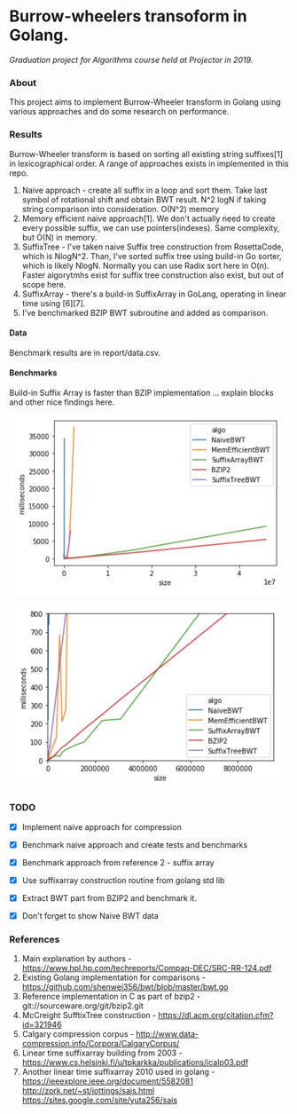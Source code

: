 # Burrow-wheelers transoform in Golang.
*Graduation project for Algorithms course held at Projector in 2019.*

### About
This project aims to implement Burrow-Wheeler transform in Golang using various approaches and do some research on performance.

### Results
Burrow-Wheeler transform is based on sorting all existing string suffixes[1] in lexicographical order.
A range of approaches exists in implemented in this repo.

1. Naive approach - create all suffix in a loop and sort them. Take last symbol of rotational shift and obtain BWT result. N^2 logN if taking string comparison into consideration. O(N^2) memory 
2. Memory efficient naive approach[1]. We don't actually need to create every possible suffix, we can use pointers(indexes). Same complexity, but O(N) in memory.
3. SuffixTree - I've taken naive Suffix tree construction from RosettaCode, which is NlogN^2. Than, I've sorted suffix tree using build-in Go sorter, which is likely NlogN. Normally you can use Radix sort here in O(n). Faster algorytmhs exist for suffix tree construction also exist, but out of scope here.
4. SuffixArray - there's a build-in SuffixArray in GoLang, operating in linear time using [6][7].
5. I've benchmarked BZIP BWT subroutine and added as comparison.

#### Data
Benchmark results are in report/data.csv.

#### Benchmarks
Build-in Suffix Array is faster than BZIP implementation ... explain blocks and other nice findings here.

![General view](big.png)

![Zoomed view](small.png)

### TODO
 - [x] Implement naive approach for compression
 - [x] Benchmark naive approach and create tests and benchmarks
 - [x] Benchmark approach from reference 2 - suffix array
 - [x] Use suffixarray construction routine from golang std lib
 - [x] Extract BWT part from BZIP2 and benchmark it.
 - [x] Don't forget to show Naive BWT data
 


### References
1. Main explanation by authors - https://www.hpl.hp.com/techreports/Compaq-DEC/SRC-RR-124.pdf
2. Existing Golang implementation for comparisons - https://github.com/shenwei356/bwt/blob/master/bwt.go
3. Reference implementation in C as part of bzip2 - git://sourceware.org/git/bzip2.git
4. McCreight SufftixTree construction - https://dl.acm.org/citation.cfm?id=321946
5. Calgary compression corpus - http://www.data-compression.info/Corpora/CalgaryCorpus/
6. Linear time suffixarray building from 2003 - https://www.cs.helsinki.fi/u/tpkarkka/publications/icalp03.pdf
7. Another linear time suffixarray 2010 used in golang - https://ieeexplore.ieee.org/document/5582081 http://zork.net/~st/jottings/sais.html https://sites.google.com/site/yuta256/sais
